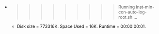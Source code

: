 * >>>>>>>>> Running inst-min-con-auto-log-root.sh ...
  * Disk size = 773316K. Space Used = 16K. Runtime = 00:00:00:01.
